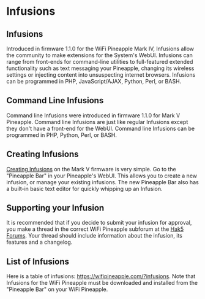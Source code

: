 # Infusions

## Infusions

Introduced in firmware 1.1.0 for the WiFi Pineapple Mark IV, Infusions allow the community to make extensions for the System's WebUI. Infusions can range from front-ends for command-line utilities to full-featured extended functionality such as text messaging your Pineapple, changing its wireless settings or injecting content into unsuspecting internet browsers. Infusions can be programmed in PHP, JavaScript/AJAX, Python, Perl, or BASH.

## Command Line Infusions

Command line Infusions were introduced in firmware 1.1.0 for Mark V Pineapple. Command line Infusions are just like regular Infusions except they don't have a front-end for the WebUI. Command line Infusions can be programmed in PHP, Python, Perl, or BASH.

## Creating Infusions

[Creating Infusions](creating_infusions.md) on the Mark V firmware is very simple. Go to the "Pineapple Bar" in your Pineapple's WebUI. This allows you to create a new infusion, or manage your existing infusions. The new Pineapple Bar also has a built-in basic text editor for quickly whipping up an Infusion.

## Supporting your Infusion

It is recommended that if you decide to submit your infusion for approval, you make a thread in the correct WiFi Pineapple subforum at the [Hak5 Forums](https://forums.hak5.org/index.php?/forum/64-wifi-pineapple-jasager/). Your thread should include information about the infusion, its features and a changelog.

## List of Infusions

Here is a table of infusions: https://wifipineapple.com/?infusions. Note that Infusions for the WiFi Pineapple must be downloaded and installed from the "Pineapple Bar" on your WiFi Pineapple.